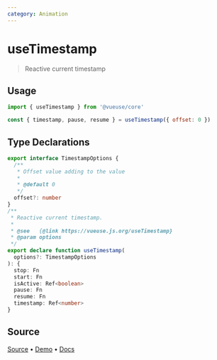 ```yaml
---
category: Animation
---
```



# useTimestamp

> Reactive current timestamp

## Usage

```js
import { useTimestamp } from '@vueuse/core'

const { timestamp, pause, resume } = useTimestamp({ offset: 0 })
```


<!--FOOTER_STARTS-->
## Type Declarations

```typescript
export interface TimestampOptions {
  /**
   * Offset value adding to the value
   *
   * @default 0
   */
  offset?: number
}
/**
 * Reactive current timestamp.
 *
 * @see   {@link https://vueuse.js.org/useTimestamp}
 * @param options
 */
export declare function useTimestamp(
  options?: TimestampOptions
): {
  stop: Fn
  start: Fn
  isActive: Ref<boolean>
  pause: Fn
  resume: Fn
  timestamp: Ref<number>
}
```

## Source

[Source](https://github.com/antfu/vueuse/blob/master/packages/core/useTimestamp/index.ts) • [Demo](https://github.com/antfu/vueuse/blob/master/packages/core/useTimestamp/demo.vue) • [Docs](https://github.com/antfu/vueuse/blob/master/packages/core/useTimestamp/index.md)


<!--FOOTER_ENDS-->

